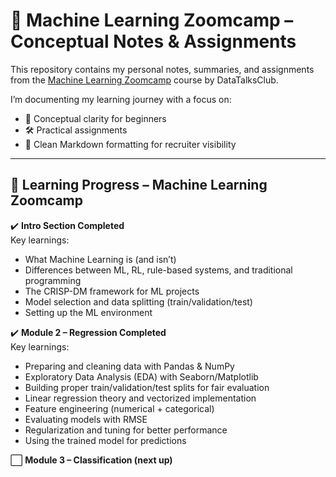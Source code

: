 # 🧠 Machine Learning Zoomcamp – Conceptual Notes & Assignments

This repository contains my personal notes, summaries, and assignments from the [Machine Learning Zoomcamp](https://github.com/DataTalksClub/machine-learning-zoomcamp) course by DataTalksClub.

I’m documenting my learning journey with a focus on:
- 📘 Conceptual clarity for beginners
- 🛠️ Practical assignments
- 🧩 Clean Markdown formatting for recruiter visibility

---
## 📌 Learning Progress – Machine Learning Zoomcamp

✔️ **Intro Section Completed**  
Key learnings:  
- What Machine Learning is (and isn’t)  
- Differences between ML, RL, rule-based systems, and traditional programming  
- The CRISP-DM framework for ML projects  
- Model selection and data splitting (train/validation/test)  
- Setting up the ML environment  

✔️ **Module 2 – Regression Completed**  
Key learnings:  
- Preparing and cleaning data with Pandas & NumPy  
- Exploratory Data Analysis (EDA) with Seaborn/Matplotlib  
- Building proper train/validation/test splits for fair evaluation  
- Linear regression theory and vectorized implementation  
- Feature engineering (numerical + categorical)  
- Evaluating models with RMSE  
- Regularization and tuning for better performance  
- Using the trained model for predictions  

⬜ **Module 3 – Classification (next up)**  





